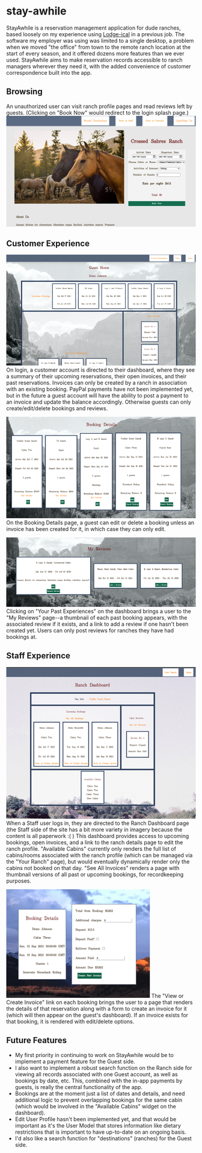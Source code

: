 # stay-awhile

StayAwhile is a reservation management application for dude ranches, based loosely on my experience using [Lodge-ical](https://romeobravosoftware.com/software-products/) in a previous job. The software my employer was using was limited to a single desktop, a problem when we moved "the office" from town to the remote ranch location at the start of every season, and it offered dozens more features than we ever used. StayAwhile aims to make reservation records accessible to ranch managers wherever they need it, with the added convenience of customer correspondence built into the app.

## Browsing
An unauthorized user can visit ranch profile pages and read reviews left by guests. (Clicking on "Book Now" would redirect to the login splash page.)
![ranch profile screenshot](https://github.com/boothjacobs/stay-awhile/blob/main/notes/Screen%20Shot%202021-07-11%20at%206.32.31%20PM.png?raw=true)

## Customer Experience

![guest home screenshot](https://github.com/boothjacobs/stay-awhile/blob/main/notes/Screen%20Shot%202021-07-11%20at%206.14.57%20PM.png?raw=true)
On login, a customer account is directed to their dashboard, where they see a summary of their upcoming reservations, their open invoices, and their past reservations. Invoices can only be created by a ranch in association with an existing booking. PayPal payments have not been implemented yet, but in the future a guest account will have the ability to post a payment to an invoice and update the balance accordingly. Otherwise guests can only create/edit/delete bookings and reviews.

![guest's booking details page](https://github.com/boothjacobs/stay-awhile/blob/main/notes/Screen%20Shot%202021-07-11%20at%206.15.07%20PM.png?raw=true)
On the Booking Details page, a guest can edit or delete a booking unless an invoice has been created for it, in which case they can only edit.

![reviews page screenshot](https://github.com/boothjacobs/stay-awhile/blob/main/notes/Screen%20Shot%202021-07-11%20at%206.15.19%20PM.png?raw=true)
Clicking on "Your Past Experiences" on the dashboard brings a user to the "My Reviews" page--a thumbnail of each past booking appears, with the associated review if it exists, and a link to add a review if one hasn't been created yet. Users can only post reviews for ranches they have had bookings at.

## Staff Experience
![ranch dashboard screenshot](https://github.com/boothjacobs/stay-awhile/blob/main/notes/Screen%20Shot%202021-07-11%20at%206.15.42%20PM.png?raw=true)
When a Staff user logs in, they are directed to the Ranch Dashboard page (the Staff side of the site has a bit more variety in imagery because the content is all paperwork :( ) This dashboard provides access to upcoming bookings, open invoices, and a link to the ranch details page to edit the ranch profile.
"Available Cabins" currently only renders the full list of cabins/rooms associated with the ranch profile (which can be managed via the "Your Ranch" page), but would eventually dynamically render only the cabins not booked on that day. "See All Invoices" renders a page with thumbnail versions of all past or upcoming bookings, for recordkeeping purposes.

![booking/create invoice screenshot](https://github.com/boothjacobs/stay-awhile/blob/main/notes/Screen%20Shot%202021-07-11%20at%206.16.01%20PM.png?raw=true)
The "View or Create Invoice" link on each booking brings the user to a page that renders the details of that reservation along with a form to create an invoice for it (which will then appear on the guest's dashboard). If an invoice exists for that booking, it is rendered with edit/delete options.

## Future Features

 - My first priority in continuing to work on StayAwhile would be to implement a payment feature for the Guest side.
- I also want to implement a robust search function on the Ranch side for viewing all records associated with one Guest account, as well as bookings by date, etc. This, combined with the in-app payments by guests, is really the central functionality of the app.
- Bookings are at the moment just a list of dates and details, and need additional logic to prevent overlapping bookings for the same cabin (which would be involved in the "Available Cabins" widget on the dashboard).
- Edit User Profile hasn't been implemented yet, and that would be important as it's the User Model that stores information like dietary restrictions that is important to have up-to-date on an ongoing basis.
- I'd also like a search function for "destinations" (ranches) for the Guest side.
